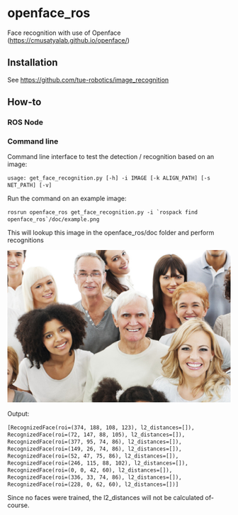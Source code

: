 # openface_ros

Face recognition with use of Openface (https://cmusatyalab.github.io/openface/)

## Installation

See https://github.com/tue-robotics/image_recognition

## How-to

### ROS Node



### Command line

Command line interface to test the detection / recognition based on an image:

    usage: get_face_recognition.py [-h] -i IMAGE [-k ALIGN_PATH] [-s NET_PATH] [-v]

Run the command on an example image:

    rosrun openface_ros get_face_recognition.py -i `rospack find openface_ros`/doc/example.png

This will lookup this image in the openface_ros/doc folder and perform recognitions

![Example](doc/example.png)

Output: 

    [RecognizedFace(roi=(374, 188, 108, 123), l2_distances=[]), RecognizedFace(roi=(72, 147, 88, 105), l2_distances=[]), RecognizedFace(roi=(377, 95, 74, 86), l2_distances=[]), RecognizedFace(roi=(149, 26, 74, 86), l2_distances=[]), RecognizedFace(roi=(52, 47, 75, 86), l2_distances=[]), RecognizedFace(roi=(246, 115, 88, 102), l2_distances=[]), RecognizedFace(roi=(0, 0, 42, 60), l2_distances=[]), RecognizedFace(roi=(336, 33, 74, 86), l2_distances=[]), RecognizedFace(roi=(228, 0, 62, 60), l2_distances=[])]

Since no faces were trained, the l2_distances will not be calculated of-course.
    
